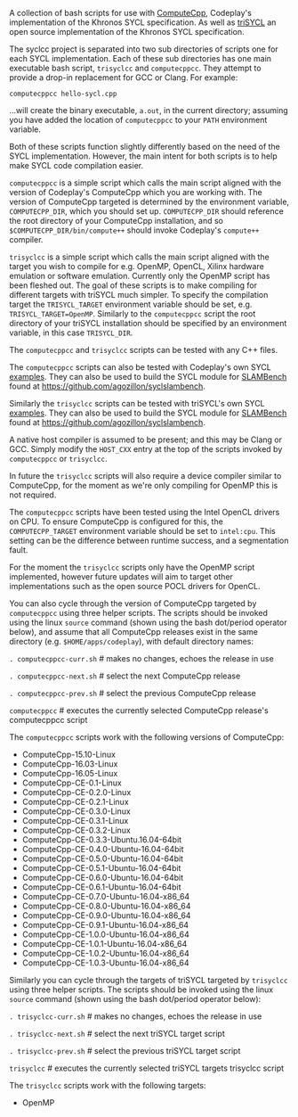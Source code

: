 A collection of bash scripts for use with
[ComputeCpp](https://developer.codeplay.com/computecppce/latest/overview),
Codeplay's implementation of the Khronos SYCL specification. As well as
[triSYCL](https://github.com/triSYCL/) an open source implementation of the Khronos
SYCL specification.

The syclcc project is separated into two sub directories of scripts one for each
SYCL implementation. Each of these sub directories has one main executable bash
script, `trisyclcc` and `computecppcc`. They attempt to provide a drop-in
replacement for GCC or Clang. For example:

`computecppcc hello-sycl.cpp`

...will create the binary executable, `a.out`, in the current directory;
assuming you have added the location of `computecppcc` to your `PATH` environment
variable.

Both of these scripts function slightly differently based on the need of the
SYCL implementation. However, the main intent for both scripts is to help
make SYCL code compilation easier.

`computecppcc` is a simple script which calls the main script aligned with
the version of Codeplay's ComputeCpp which you are working with. The version of
ComputeCpp targeted is determined by the environment variable, `COMPUTECPP_DIR`,
which you should set up. `COMPUTECPP_DIR` should reference the root directory of
your ComputeCpp installation, and so `$COMPUTECPP_DIR/bin/compute++` should invoke
Codeplay's `compute++` compiler.

`trisyclcc` is a simple script which calls the main script aligned with
the target you wish to compile for e.g. OpenMP, OpenCL, Xilinx hardware emulation
or software emulation. Currently only the OpenMP script has been fleshed out. The
goal of these scripts is to make compiling for different targets with triSYCL
much simpler. To specify the compilation target the `TRISYCL_TARGET` environment
variable should be set, e.g. `TRISYCL_TARGET=OpenMP`. Similarly to the
`computecppcc` script the root directory of your triSYCL installation should be
specified by an environment variable, in this case `TRISYCL_DIR`.

The `computecppcc` and `trisyclcc` scripts can be tested with any C++ files.

The `computecppcc` scripts can also be tested with Codeplay's own SYCL
[examples](https://github.com/codeplaysoftware/computecpp-sdk). They can also
be used to build the SYCL module for
[SLAMBench](https://github.com/pamela-project/slambench) found at
https://github.com/agozillon/syclslambench.

Similarly the `trisyclcc` scripts can be tested with triSYCL's own SYCL
[examples](https://github.com/triSYCL/triSYCL/tree/master/tests). They can also
be used to build the SYCL module for
[SLAMBench](https://github.com/pamela-project/slambench) found at
https://github.com/agozillon/syclslambench.

A native host compiler is assumed to be present; and this may be Clang or GCC.
Simply modify the `HOST_CXX` entry at the top of the scripts invoked by
`computecppcc` or `trisyclcc`.

In future the `trisyclcc` scripts will also require a device compiler similar to
ComputeCpp, for the moment as we're only compiling for OpenMP this is not
required.

The `computecppcc` scripts have been tested using the Intel OpenCL drivers on
CPU. To ensure ComputeCpp is configured for this, the `COMPUTECPP_TARGET`
environment variable should be set to `intel:cpu`. This setting can be
the difference between runtime success, and a segmentation fault.

For the moment the `trisyclcc` scripts only have the OpenMP script implemented,
however future updates will aim to target other implementations such as the open
source POCL drivers for OpenCL.

You can also cycle through the version of ComputeCpp targeted by `computecppcc`
using three helper scripts. The scripts should be invoked using the linux `source`
command (shown using the bash dot/period operator below), and assume that all
ComputeCpp releases exist in the same directory (e.g. `$HOME/apps/codeplay`),
with default directory names:

`. computecppcc-curr.sh` # makes no changes, echoes the release in use

`. computecppcc-next.sh` # select the next ComputeCpp release

`. computecppcc-prev.sh` # select the previous ComputeCpp release

`computecppcc` # executes the currently selected ComputeCpp release's computecppcc script

The `computecppcc` scripts work with the following versions of ComputeCpp:

* ComputeCpp-15.10-Linux
* ComputeCpp-16.03-Linux
* ComputeCpp-16.05-Linux
* ComputeCpp-CE-0.1-Linux
* ComputeCpp-CE-0.2.0-Linux
* ComputeCpp-CE-0.2.1-Linux
* ComputeCpp-CE-0.3.0-Linux
* ComputeCpp-CE-0.3.1-Linux
* ComputeCpp-CE-0.3.2-Linux
* ComputeCpp-CE-0.3.3-Ubuntu.16.04-64bit
* ComputeCpp-CE-0.4.0-Ubuntu-16.04-64bit
* ComputeCpp-CE-0.5.0-Ubuntu-16.04-64bit
* ComputeCpp-CE-0.5.1-Ubuntu-16.04-64bit
* ComputeCpp-CE-0.6.0-Ubuntu-16.04-64bit
* ComputeCpp-CE-0.6.1-Ubuntu-16.04-64bit
* ComputeCpp-CE-0.7.0-Ubuntu-16.04-x86_64
* ComputeCpp-CE-0.8.0-Ubuntu-16.04-x86_64
* ComputeCpp-CE-0.9.0-Ubuntu-16.04-x86_64
* ComputeCpp-CE-0.9.1-Ubuntu-16.04-x86_64
* ComputeCpp-CE-1.0.0-Ubuntu-16.04-x86_64
* ComputeCpp-CE-1.0.1-Ubuntu-16.04-x86_64
* ComputeCpp-CE-1.0.2-Ubuntu-16.04-x86_64
* ComputeCpp-CE-1.0.3-Ubuntu-16.04-x86_64

Similarly you can cycle through the targets of triSYCL targeted by `trisyclcc`
using three helper scripts. The scripts should be invoked using the linux `source`
command (shown using the bash dot/period operator below):

`. trisyclcc-curr.sh` # makes no changes, echoes the release in use

`. trisyclcc-next.sh` # select the next triSYCL target script

`. trisyclcc-prev.sh` # select the previous triSYCL target script

`trisyclcc` # executes the currently selected triSYCL targets trisyclcc script

The `trisyclcc` scripts work with the following targets:
  * OpenMP
